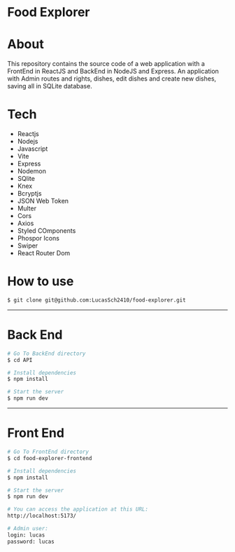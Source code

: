 # Food Explorer

# About
This repository contains the source code of a web application with a FrontEnd in ReactJS and BackEnd in NodeJS and Express. An application with Admin routes and rights, dishes, edit dishes and create new dishes, saving all in SQLite database.

# Tech
- Reactjs
- Nodejs
- Javascript
- Vite
- Express
- Nodemon
- SQlite
- Knex
- Bcryptjs
- JSON Web Token
- Multer
- Cors
- Axios
- Styled COmponents
- Phospor Icons
- Swiper
- React Router Dom

# How to use

```bash
$ git clone git@github.com:LucasSch2410/food-explorer.git
```

---

# Back End
```bash
# Go To BackEnd directory
$ cd API

# Install dependencies
$ npm install

# Start the server
$ npm run dev
```

---

# Front End
```bash
# Go To FrontEnd directory
$ cd food-explorer-frontend

# Install dependencies
$ npm install

# Start the server
$ npm run dev

# You can access the application at this URL:
http://localhost:5173/

# Admin user:
login: lucas
password: lucas
```